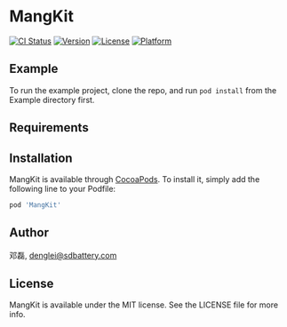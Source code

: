 # MangKit

[![CI Status](https://img.shields.io/travis/邓磊/MangKit.svg?style=flat)](https://travis-ci.org/邓磊/MangKit)
[![Version](https://img.shields.io/cocoapods/v/MangKit.svg?style=flat)](https://cocoapods.org/pods/MangKit)
[![License](https://img.shields.io/cocoapods/l/MangKit.svg?style=flat)](https://cocoapods.org/pods/MangKit)
[![Platform](https://img.shields.io/cocoapods/p/MangKit.svg?style=flat)](https://cocoapods.org/pods/MangKit)

## Example

To run the example project, clone the repo, and run `pod install` from the Example directory first.

## Requirements

## Installation

MangKit is available through [CocoaPods](https://cocoapods.org). To install
it, simply add the following line to your Podfile:

```ruby
pod 'MangKit'
```

## Author

邓磊, denglei@sdbattery.com

## License

MangKit is available under the MIT license. See the LICENSE file for more info.
